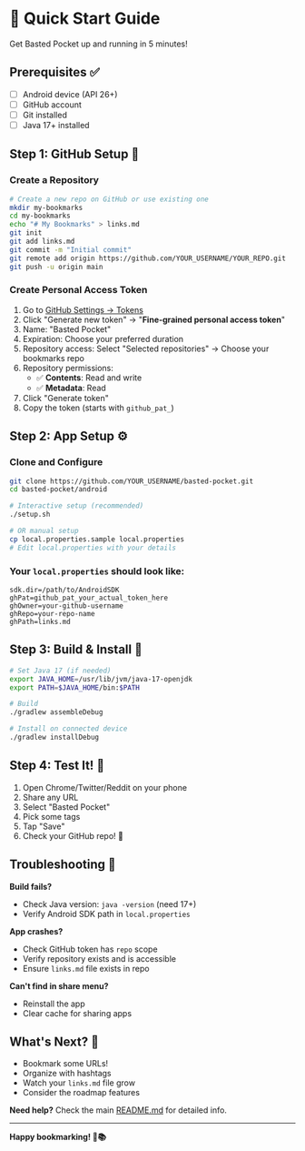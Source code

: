 # 🚀 Quick Start Guide

Get Basted Pocket up and running in 5 minutes!

## Prerequisites ✅

- [ ] Android device (API 26+)
- [ ] GitHub account
- [ ] Git installed
- [ ] Java 17+ installed

## Step 1: GitHub Setup 🐙

### Create a Repository
```bash
# Create a new repo on GitHub or use existing one
mkdir my-bookmarks
cd my-bookmarks
echo "# My Bookmarks" > links.md
git init
git add links.md
git commit -m "Initial commit"
git remote add origin https://github.com/YOUR_USERNAME/YOUR_REPO.git
git push -u origin main
```

### Create Personal Access Token
1. Go to [GitHub Settings → Tokens](https://github.com/settings/tokens)
2. Click "Generate new token" → "**Fine-grained personal access token**"
3. Name: "Basted Pocket"
4. Expiration: Choose your preferred duration
5. Repository access: Select "Selected repositories" → Choose your bookmarks repo
6. Repository permissions:
   - ✅ **Contents**: Read and write
   - ✅ **Metadata**: Read
7. Click "Generate token"
8. Copy the token (starts with `github_pat_`)

## Step 2: App Setup ⚙️

### Clone and Configure
```bash
git clone https://github.com/YOUR_USERNAME/basted-pocket.git
cd basted-pocket/android

# Interactive setup (recommended)
./setup.sh

# OR manual setup
cp local.properties.sample local.properties
# Edit local.properties with your details
```

### Your `local.properties` should look like:
```properties
sdk.dir=/path/to/AndroidSDK
ghPat=github_pat_your_actual_token_here
ghOwner=your-github-username
ghRepo=your-repo-name
ghPath=links.md
```

## Step 3: Build & Install 🔨

```bash
# Set Java 17 (if needed)
export JAVA_HOME=/usr/lib/jvm/java-17-openjdk
export PATH=$JAVA_HOME/bin:$PATH

# Build
./gradlew assembleDebug

# Install on connected device
./gradlew installDebug
```

## Step 4: Test It! 📱

1. Open Chrome/Twitter/Reddit on your phone
2. Share any URL
3. Select "Basted Pocket"
4. Pick some tags
5. Tap "Save"
6. Check your GitHub repo! 🎉

## Troubleshooting 🔧

**Build fails?**
- Check Java version: `java -version` (need 17+)
- Verify Android SDK path in `local.properties`

**App crashes?**
- Check GitHub token has `repo` scope
- Verify repository exists and is accessible
- Ensure `links.md` file exists in repo

**Can't find in share menu?**
- Reinstall the app
- Clear cache for sharing apps

## What's Next? 🌟

- Bookmark some URLs!
- Organize with hashtags
- Watch your `links.md` file grow
- Consider the roadmap features

**Need help?** Check the main [README.md](README.md) for detailed info.

---

**Happy bookmarking! 🍗📚** 